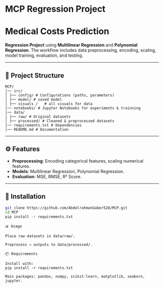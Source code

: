 # MCP Regression Project

# Medical Costs Prediction 

**Regression Project** using **Multilinear Regression** and **Polynomial Regression**. The workflow includes data preprocessing, encoding, scaling, model training, evaluation, and testing.

---

## 📂 Project Structure
```
MCP/
│── src/
│ ├── config/ # Configurations (paths, parameters)
│ ├── model/ # saved model
| ├── visuals /   # all visuals for data 
│── notebooks/ # Jupyter Notebooks for experiments & trainning
│── data/
│ ├── raw/ # Original datasets
│ ├── processed/ # Cleaned & preprocessed datasets
│── requirements.txt # Dependencies
│── README.md # Documentation
```


---

## ⚙️ Features
- **Preprocessing**: Encoding categorical features, scaling numerical features.
- **Models**: Multilinear Regression, Polynomial Regression.
- **Evaluation**: MSE, RMSE, R² Score.

---

## 🚀 Installation
```bash
git clone https://github.com/AbdelrahmanGaber528/MCP.git
cd MCP
pip install -r requirements.txt
```
```
📊 Usage

Place raw datasets in data/raw/.

Preprocess → outputs to data/processed/.
```

```
📦 Requirements

Install with:
pip install -r requirements.txt

Main packages: pandas, numpy, scikit-learn, matplotlib, seaborn, jupyter.
```
